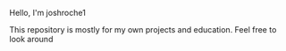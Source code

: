 Hello, I'm joshroche1

This repository is mostly for my own projects and education.
Feel free to look around

<!---
joshroche1/joshroche1 is a ✨ special ✨ repository because its `README.md` (this file) appears on your GitHub profile.
You can click the Preview link to take a look at your changes.
--->
